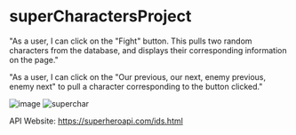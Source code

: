 # superCharactersProject
"As a user, I can click on the "Fight" button. This pulls two random characters from the database, and displays their corresponding information on the page."

"As a user, I can click on the "Our previous, our next, enemy previous, enemy next" to pull a character corresponding to the button clicked."


![image](https://user-images.githubusercontent.com/98357863/160304735-046ee119-8fd1-49ac-a56f-3f5103745e39.png)
![superchar](https://user-images.githubusercontent.com/71568414/227050491-373295ac-3839-4c0c-8d36-e2e1826614e9.png)

API Website: https://superheroapi.com/ids.html


